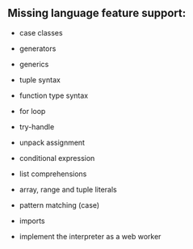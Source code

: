 Missing language feature support:
---------------------------------
- case classes
- generators
- generics
- tuple syntax
- function type syntax
- for loop
- try-handle
- unpack assignment
- conditional expression
- list comprehensions
- array, range and tuple literals
- pattern matching (case)

- imports

- implement the interpreter as a web worker